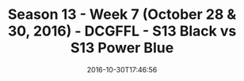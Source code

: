 ---
title: Season 13 - Week 7 (October 28 & 30, 2016) - DCGFFL - S13 Black vs S13 Power
  Blue
teams-score:
- team: _teams/s13-black.md
  score:
- team: _teams/s13-power-blue.md
  score: 18
mvp: H. Noyes (Black); J. Steslicki (Power Blue)
game-ball: E. Porter (Black); M. Malysa (Power Blue)
season: 13
week: 7
date: '2016-10-30T17:46:56'
pageid: season-13-week-7-october-28-30-2016-4811-vs-4824
---
